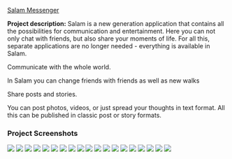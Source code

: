 [Salam Messenger](https://apps.apple.com/tm/app/salam-messenger/id1630651948)

**Project description:** Salam is a new generation application that contains all the possibilities for communication and entertainment. Here you can not only chat with friends, but also share your moments of life. For all this, separate applications are no longer needed - everything is available in Salam.

Communicate with the whole world.

In Salam you can change friends with friends as well as new walks

Share posts and stories.

You can post photos, videos, or just spread your thoughts in text format. All this can be published in classic post or story formats.

### Project Screenshots
<img src="images/salam-messenger-app-store.png?raw=true"/>
<img src="images/messenger-imgs/messenger (1).png?raw=true"/>
<img src="images/messenger-imgs/messenger (2).png?raw=true"/>
<img src="images/messenger-imgs/messenger (3).png?raw=true"/>
<img src="images/messenger-imgs/messenger (4).png?raw=true"/>
<img src="images/messenger-imgs/messenger (5).png?raw=true"/>
<img src="images/messenger-imgs/messenger (6).png?raw=true"/>
<img src="images/messenger-imgs/messenger (7).png?raw=true"/>
<img src="images/messenger-imgs/messenger (8).png?raw=true"/>
<img src="images/messenger-imgs/messenger (9).png?raw=true"/>
<img src="images/messenger-imgs/messenger (10).png?raw=true"/>
<img src="images/messenger-imgs/messenger (11).png?raw=true"/>
<img src="images/messenger-imgs/messenger (12).png?raw=true"/>
<img src="images/messenger-imgs/messenger (13).png?raw=true"/>
<img src="images/messenger-imgs/messenger (14).png?raw=true"/>
<img src="images/messenger-imgs/messenger (15).png?raw=true"/>
<img src="images/messenger-imgs/messenger (16).png?raw=true"/>
<img src="images/messenger-imgs/messenger (17).png?raw=true"/>
<img src="images/messenger-imgs/messenger (18).png?raw=true"/>

